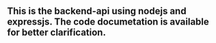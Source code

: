 ## This is the backend-api using nodejs and expressjs. The code documetation is available for better clarification.
